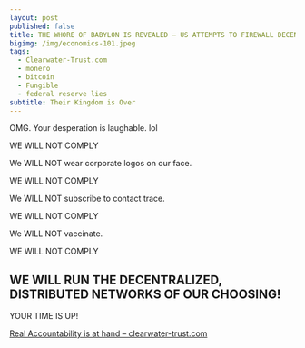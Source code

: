 ```yaml
---
layout: post
published: false
title: THE WHORE OF BABYLON IS REVEALED – US ATTEMPTS TO FIREWALL DECENTRALIZED NODES
bigimg: /img/economics-101.jpeg
tags:
  - Clearwater-Trust.com
  - monero
  - bitcoin
  - Fungible
  - federal reserve lies
subtitle: Their Kingdom is Over
---
```

OMG. Your desperation is laughable. lol

WE WILL NOT COMPLY

We WILL NOT wear corporate logos on our face.

WE WILL NOT COMPLY

We WILL NOT subscribe to contact trace.

WE WILL NOT COMPLY

We WILL NOT vaccinate.

WE WILL NOT COMPLY

## WE WILL RUN THE DECENTRALIZED, DISTRIBUTED NETWORKS OF OUR CHOOSING!

YOUR TIME IS UP!

[Real Accountability is at hand – clearwater-trust.com](https://clearwater-trust.com)

